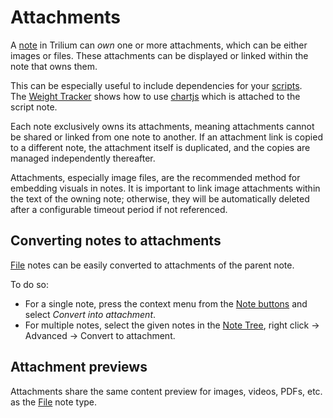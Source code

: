 # Attachments
A [note](../Notes.md) in Trilium can _own_ one or more attachments, which can be either images or files. These attachments can be displayed or linked within the note that owns them.

This can be especially useful to include dependencies for your [scripts](../../Scripting.md). The <a class="reference-link" href="../../Advanced%20Usage/Advanced%20Showcases/Weight%20Tracker.md">Weight Tracker</a> shows how to use [chartjs](https://chartjs.org/) which is attached to the script note.

Each note exclusively owns its attachments, meaning attachments cannot be shared or linked from one note to another. If an attachment link is copied to a different note, the attachment itself is duplicated, and the copies are managed independently thereafter.

Attachments, especially image files, are the recommended method for embedding visuals in notes. It is important to link image attachments within the text of the owning note; otherwise, they will be automatically deleted after a configurable timeout period if not referenced.

## Converting notes to attachments

<a class="reference-link" href="../../Note%20Types/File.md">File</a> notes can be easily converted to attachments of the parent note.

To do so:

*   For a single note, press the context menu from the <a class="reference-link" href="../UI%20Elements/Note%20buttons.md">Note buttons</a> and select _Convert into attachment_.
*   For multiple notes, select the given notes in the <a class="reference-link" href="../UI%20Elements/Note%20Tree.md">Note Tree</a>, right click → Advanced → Convert to attachment.

## Attachment previews

Attachments share the same content preview for images, videos, PDFs, etc. as the <a class="reference-link" href="../../Note%20Types/File.md">File</a> note type.